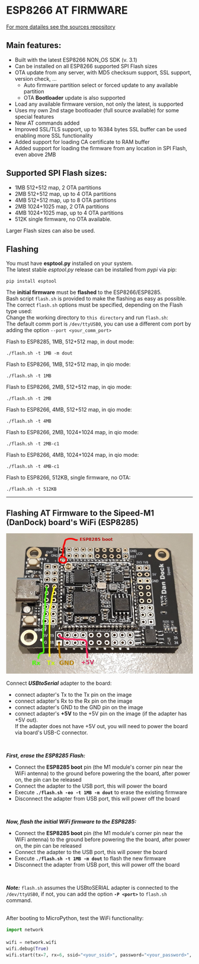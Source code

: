 # ESP8266 AT FIRMWARE


[For more datailes see the sources repository](https://github.com/loboris/ESP8266_AT_LoBo)



## Main features:

* Built with the latest ESP8266 NON_OS SDK (v. 3.1)
* Can be installed on all ESP8266 supported SPI Flash sizes
* OTA update from any server, with MD5 checksum support, SSL support, version check, ...
  * Auto firmware partition select or forced update to any available partition
  * OTA **Bootloader** update is also supported
* Load any available firmware version, not only the latest, is supported
* Uses my own 2nd stage bootloader (full source available) for some special features
* New AT commands added
* Improved SSL/TLS support, up to 16384 bytes SSL buffer can be used enabling more SSL functionality
* Added support for loading CA certificate to RAM buffer
* Added support for loading the firmware from any location in SPI Flash, even above 2MB

## Supported SPI Flash sizes:

* 1MB 512+512 map, 2 OTA partitions
* 2MB 512+512 map, up to 4 OTA partitions
* 4MB 512+512 map, up to 8 OTA partitions
* 2MB 1024+1025 map, 2 OTA partitions
* 4MB 1024+1025 map, up to 4 OTA partitions
* 512K single firmware, no OTA available.

Larger Flash sizes can also be used.


## Flashing

You must have **esptool.py** installed on your system.<br>
The latest stable _esptool.py_ release can be installed from _pypi_ via pip:

```
pip install esptool
```

The **initial firmware** must be **flashed** to the ESP8266/ESP8285.<br>
Bash script `flash.sh` is provided to make the flashing as easy as possible.<br>
The correct `flash.sh` options must be specified, depending on the Flash type used:<br>
Change the working directory to `this directory` and run `flash.sh`:<br>
The default comm port is `/dev/ttyUSB0`, you can use a different com port by adding the option `--port <your_comm_port>`<br>


Flash to ESP8285, 1MB, 512+512 map, in dout mode:
```
./flash.sh -t 1MB -m dout
```
Flash to ESP8266, 1MB, 512+512 map, in qio mode:
```
./flash.sh -t 1MB
```
Flash to ESP8266, 2MB, 512+512 map, in qio mode:
```
./flash.sh -t 2MB
```
Flash to ESP8266, 4MB, 512+512 map, in qio mode:
```
./flash.sh -t 4MB
```
Flash to ESP8266, 2MB, 1024+1024 map, in qio mode:
```
./flash.sh -t 2MB-c1
```
Flash to ESP8266, 4MB, 1024+1024 map, in qio mode:
```
./flash.sh -t 4MB-c1
```
Flash to ESP8266, 512KB, single firmware, no OTA:
```
./flash.sh -t 512KB
```

---

## Flashing AT Firmware to the Sipeed-M1 (DanDock) board's WiFi (ESP8285)

![Sipeed_DanDock](Sipeed_DanDock_wifi.jpg)


Connect **_USBtoSerial_** adapter to the board:<br>
* connect adapter's Tx to the Tx pin on the image
* connect adapter's Rx to the Rx pin on the image
* connect adapter's GND to the GND pin on the image
* connect adapter's **+5V** to the +5V pin on the image (if the adapter has +5V out).<br>If the adapter does not have +5V out, you will need to power the board via board's USB-C connector.
<br>

**_First, erase the ESP8285 Flash:_**<br>
* Connect the **ESP8285 boot** pin (the M1 module's corner pin near the WiFi antenna) to the ground before powering the the board, after power on, the pin can be released
* Connect the adapter to the USB port, this will power the board
* Execute **`./flash.sh -eo -t 1MB -m dout`** to erase the existing firmware
* Disconnect the adapter from USB port, this will power off the board
<br>

**_Now, flash the initial WiFi firmware to the ESP8285:_**<br>
* Connect the **ESP8285 boot** pin (the M1 module's corner pin near the WiFi antenna) to the ground before powering the the board, after power on, the pin can be released
* Connect the adapter to the USB port, this will power the board
* Execute **`./flash.sh -t 1MB -m dout`** to flash the new firmware
* Disconnect the adapter from USB port, this will power off the board
<br>

**_Note:_** `flash.sh` assumes the USBtoSERIAL adapter is connected to the `/dev/ttyUSB0`, if not, you can add the option **`-P <port>`** to `flash.sh` command.
<br><br>


After booting to MicroPython, test the WiFi functionality:

```python
import network

wifi = network.wifi
wifi.debug(True)
wifi.start(tx=7, rx=6, ssid="<your_ssid>", password="<your_password>", wait=True)

```
